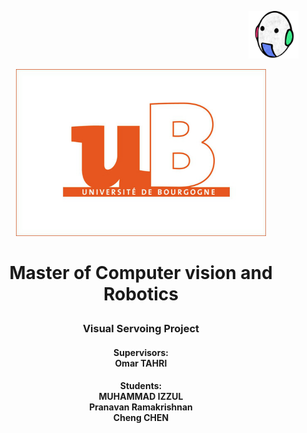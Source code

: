 <p align="right">  
   <img src = "images/vibot.png" width = 80>
</p >

<p align="center">  
   <img src = "images/ub.png" width = 400>
</p >

# <p align="center">Master of Computer vision and Robotics</p >   
<h3 align="center">Visual Servoing Project</h3> 

   
<h4 align="center"> 
Supervisors:<br>Omar TAHRI
</h4> 

<h4 align="center">                       
Students: <br>  
 MUHAMMAD IZZUL<br> Pranavan Ramakrishnan<br> Cheng CHEN
</h4>
